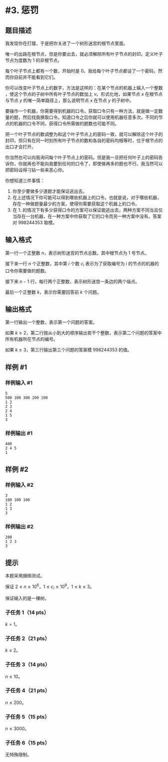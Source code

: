 # #3. 惩罚

## 题目描述

我发现你在打摆，于是把你关进了一个树形迷宫的根节点里面。

唯一的出路在根节点，但是你要出去，就必须解除所有叶子节点的封印。定义叶子节点为度数为 $1$ 的非根节点。

每个叶子节点上都有一个数，开始时是 $0$。我给每个叶子节点都设了一个密码，然而你目前并不能看到它们。

你可以改变叶子节点上的数字，方法是这样的：在某个节点的机器上输入一个整数 ，使这个节点的子树中所有叶子节点的数加上 $v$。形式化地，如果节点 $x$ 在根节点与节点 $y$ 的唯一简单路径上，那么说明节点 $x$ 在节点 $y$ 的子树中。

要操作一个机器，你需要得到机器的口令。获取口令只有一种方法，就是做一定数量的题，然后找我换取口令。知道口令之后你就可以使用机器任意多次。不同的节点的机器的口令不同，获得口令所需做的题数也可能不同。

把一个叶子节点的数调整为和这个叶子节点上的密码一致，就可以解除这个叶子的封印，但只有在同一时刻所有叶子节点的数和各自的密码均相等时，位于根节点的出口才会打开。

你当然也可以向我询问每个叶子节点上的密码。但是我一旦把任何叶子上的密码告诉你，你就再也不能向我要到任何的口令了，即使做再多的题也不行。我当然可以把密码设得刁钻一些来恶心你。

你想知道三件事情：

1. 你至少要做多少道题才能保证逃出去。
2. 在上述情况下你可能可以得到哪些机器上的口令。也就是说，对于哪些机器，存在一种做题量最少的方案，使得你需要获取这个机器上的口令。
3. 在 1. 的情况下有多少获得口令的方案可以保证能逃出去，两种方案不同当且仅当存在一台机器，在一种方案中你获取了它的口令而另一种方案中没有。答案对 $998244353$ 取模。

## 输入格式

第一行一个正整数 $n$，表示树形迷宫的节点总数。其中根节点为 $1$ 号节点。

接下来一行 $n$ 个正整数，其中第 $i$ 个数 $c_i$ 表示为了获取编号为 $i$ 的节点的机器的口令你需要做的题数。

接下来 $n - 1$ 行，每行两个正整数，表示树形迷宫一条边的两个端点。

最后一个正整数 $k$，表示你需要回答前 $k$ 个问题。

## 输出格式

第一行输出一个整数，表示第一个问题的答案。

如果 $k\ge 2$，第二行按从小到大的顺序输出若干个整数，表示第二个问题的答案中所有机器所在节点的编号。

如果 $k\ge 3$，第三行输出第三个问题的答案模 $998244353$ 的值。

## 样例 #1

### 样例输入 #1

```
5
500 100 300 200 100
1 2
2 3
2 4
1 5
3
```

### 样例输出 #1

```
400
2 4 5
1
```

## 样例 #2

### 样例输入 #2

```
3
100 100 100
1 2
1 3
3
```

### 样例输出 #2

```
200
1 2 3
3
```

## 提示

本题采用捆绑测试。

保证 $2\leq n \leq 10^6$，$1\leq c_i\leq 10^9$，$1\leq k\leq 3$。

保证输入的是一棵树。

### 子任务 1（14 pts）

$k=1$。

### 子任务 2（21 pts）

$k\leq 2$。

### 子任务 3（14 pts）

$n\leq 10$。

### 子任务 4（21 pts）

$n\leq 200$。

### 子任务 5（15 pts）

$n\leq 3000$。

### 子任务 6（15 pts）

无特殊限制。